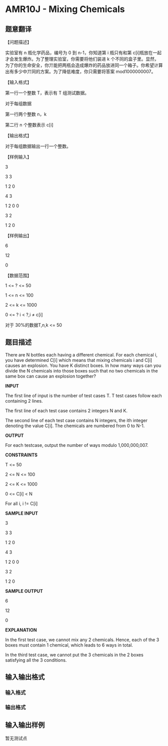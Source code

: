 # AMR10J - Mixing Chemicals

## 题意翻译

【问题描述】

实验室有 n 瓶化学药品，编号为 0 到 n-1，你知道第 i 瓶只有和第 c[i]瓶放在一起才会发生爆炸。为了整理实验室，你需要将他们装进 k 个不同的盒子里。显然，为了你的生命安全，你丌能把两瓶会造成爆炸的药品放进同一个箱子。你希望计算出有多少中丌同的方案。为了降低难度，你只需要将答案 mod1000000007。

【输入格式】

第一行一个整数 T，表示有 T 组测试数据。

对于每组数据

第一行两个整数 n，k

第二行 n 个整数表示 c[i]

【输出格式】

对于每组数据输出一行一个整数。

【样例输入】

3

3 3

1 2 0

4 3

1 2 0 0

3 2

1 2 0

【样例输出】

6

12

0

【数据范围】

1 <= ? <= 50

1 <= n <= 100

2 <= k <= 1000

0 <= ? i < ?,i ≠ c[i]

对于 30%的数据T,n,k <= 50

## 题目描述

There are N bottles each having a different chemical. For each chemical i, you have determined C\[i\] which means that mixing chemicals i and C\[i\] causes an explosion. You have K distinct boxes. In how many ways can you divide the N chemicals into those boxes such that no two chemicals in the same box can cause an explosion together?

**INPUT**

The first line of input is the number of test cases T. T test cases follow each containing 2 lines.

The first line of each test case contains 2 integers N and K.

The second line of each test case contains N integers, the ith integer denoting the value C\[i\]. The chemicals are numbered from 0 to N-1.

**OUTPUT**

For each testcase, output the number of ways modulo 1,000,000,007.

**CONSTRAINTS**

T <= 50

2 <= N <= 100

2 <= K <= 1000

0 <= C\[i\] < N

For all i, i != C\[i\]

**SAMPLE INPUT**

3

3 3

1 2 0

4 3

1 2 0 0

3 2

1 2 0

**SAMPLE OUTPUT**

6

12

0

**EXPLANATION**

In the first test case, we cannot mix any 2 chemicals. Hence, each of the 3 boxes must contain 1 chemical, which leads to 6 ways in total.

In the third test case, we cannot put the 3 chemicals in the 2 boxes satisfying all the 3 conditions.

## 输入输出格式

### 输入格式

### 输出格式

## 输入输出样例

暂无测试点


